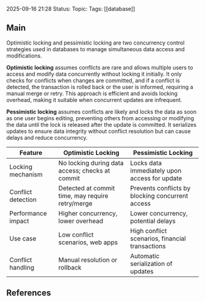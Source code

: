 2025-09-16 21:28
Status: 
Topic: 
Tags: [[database]]
## Main
Optimistic locking and pessimistic locking are two concurrency control strategies used in databases to manage simultaneous data access and modifications.

**Optimistic locking** assumes conflicts are rare and allows multiple users to access and modify data concurrently without locking it initially. It only checks for conflicts when changes are committed, and if a conflict is detected, the transaction is rolled back or the user is informed, requiring a manual merge or retry. This approach is efficient and avoids locking overhead, making it suitable when concurrent updates are infrequent.

**Pessimistic locking** assumes conflicts are likely and locks the data as soon as one user begins editing, preventing others from accessing or modifying the data until the lock is released after the update is committed. It serializes updates to ensure data integrity without conflict resolution but can cause delays and reduce concurrency.

| Feature            | Optimistic Locking                               | Pessimistic Locking                              |
| ------------------ | ------------------------------------------------ | ------------------------------------------------ |
| Locking mechanism  | No locking during data access; checks at commit  | Locks data immediately upon access for update    |
| Conflict detection | Detected at commit time, may require retry/merge | Prevents conflicts by blocking concurrent access |
| Performance impact | Higher concurrency, lower overhead               | Lower concurrency, potential delays              |
| Use case           | Low conflict scenarios, web apps                 | High conflict scenarios, financial transactions  |
| Conflict handling  | Manual resolution or rollback                    | Automatic serialization of updates               |

## References